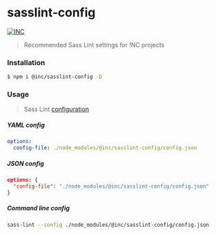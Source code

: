 # sasslint-config

[![INC](https://img.shields.io/badge/%F0%9F%92%A1-IdeasNeverCease/sasslint--config-51dcfb.svg?style=flat-square)](https://git.inc.sh/IdeasNeverCease/sasslint-config)

> Recommended Sass Lint settings for !NC projects



### Installation
```bash
$ npm i @inc/sasslint-config -D
```



### Usage

> Sass Lint [configuration](https://github.com/sasstools/sass-lint#configuring)

##### YAML config

```yaml
options:
  config-file: ./node_modules/@inc/sasslint-config/config.json
```

##### JSON config

```json
options: {
  "config-file": "./node_modules/@inc/sasslint-config/config.json"
}
```

##### Command line config

```bash
sass-lint --config ./node_modules/@inc/sasslint-config/config.json
```
